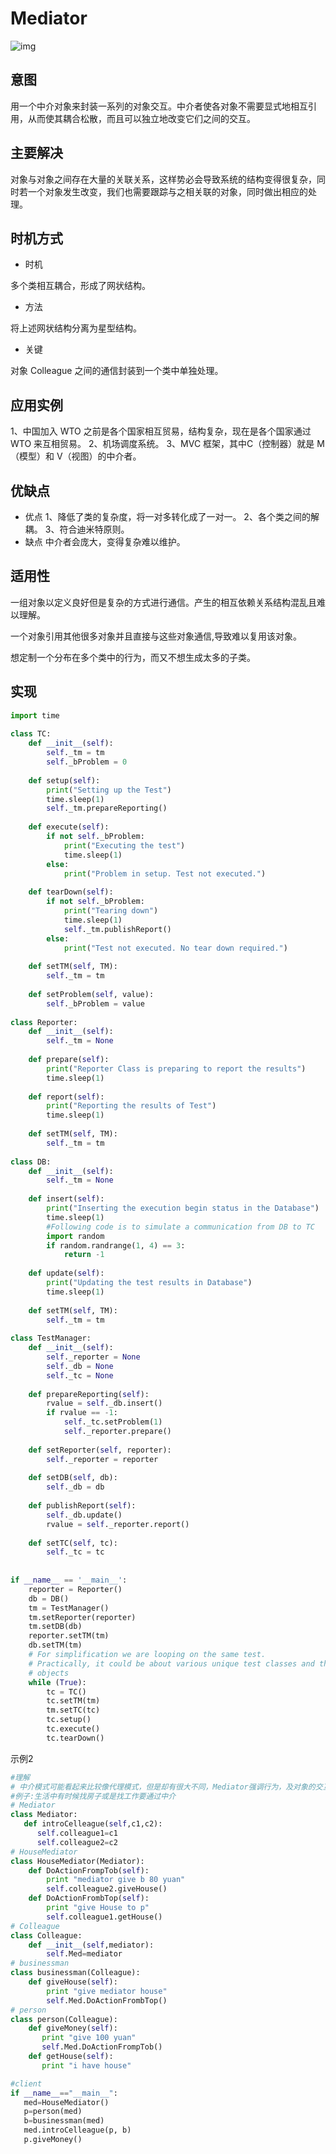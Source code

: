 # Mediator

![img](https://images2015.cnblogs.com/blog/824579/201610/824579-20161001094749000-380429958.gif)

## 意图

用一个中介对象来封装一系列的对象交互。中介者使各对象不需要显式地相互引用，从而使其耦合松散，而且可以独立地改变它们之间的交互。

## 主要解决
对象与对象之间存在大量的关联关系，这样势必会导致系统的结构变得很复杂，同时若一个对象发生改变，我们也需要跟踪与之相关联的对象，同时做出相应的处理。

## 时机方式
- 时机

多个类相互耦合，形成了网状结构。

- 方法

将上述网状结构分离为星型结构。

- 关键

对象 Colleague 之间的通信封装到一个类中单独处理。

## 应用实例
1、中国加入 WTO 之前是各个国家相互贸易，结构复杂，现在是各个国家通过 WTO 来互相贸易。 2、机场调度系统。 3、MVC 框架，其中C（控制器）就是 M（模型）和 V（视图）的中介者。

## 优缺点
- 优点
1、降低了类的复杂度，将一对多转化成了一对一。 2、各个类之间的解耦。 3、符合迪米特原则。
- 缺点
中介者会庞大，变得复杂难以维护。

## 适用性

一组对象以定义良好但是复杂的方式进行通信。产生的相互依赖关系结构混乱且难以理解。

一个对象引用其他很多对象并且直接与这些对象通信,导致难以复用该对象。

想定制一个分布在多个类中的行为，而又不想生成太多的子类。

## 实现

```python
import time
 
class TC:
    def __init__(self):
        self._tm = tm
        self._bProblem = 0
 
    def setup(self):
        print("Setting up the Test")
        time.sleep(1)
        self._tm.prepareReporting()
 
    def execute(self):
        if not self._bProblem:
            print("Executing the test")
            time.sleep(1)
        else:
            print("Problem in setup. Test not executed.")
 
    def tearDown(self):
        if not self._bProblem:
            print("Tearing down")
            time.sleep(1)
            self._tm.publishReport()
        else:
            print("Test not executed. No tear down required.")
 
    def setTM(self, TM):
        self._tm = tm
 
    def setProblem(self, value):
        self._bProblem = value
 
class Reporter:
    def __init__(self):
        self._tm = None
 
    def prepare(self):
        print("Reporter Class is preparing to report the results")
        time.sleep(1)
 
    def report(self):
        print("Reporting the results of Test")
        time.sleep(1)
 
    def setTM(self, TM):
        self._tm = tm
 
class DB:
    def __init__(self):
        self._tm = None
 
    def insert(self):
        print("Inserting the execution begin status in the Database")
        time.sleep(1)
        #Following code is to simulate a communication from DB to TC
        import random
        if random.randrange(1, 4) == 3:
            return -1
 
    def update(self):
        print("Updating the test results in Database")
        time.sleep(1)
 
    def setTM(self, TM):
        self._tm = tm
 
class TestManager:
    def __init__(self):
        self._reporter = None
        self._db = None
        self._tc = None
 
    def prepareReporting(self):
        rvalue = self._db.insert()
        if rvalue == -1:
            self._tc.setProblem(1)
            self._reporter.prepare()
 
    def setReporter(self, reporter):
        self._reporter = reporter
 
    def setDB(self, db):
        self._db = db
 
    def publishReport(self):
        self._db.update()
        rvalue = self._reporter.report()
 
    def setTC(self, tc):
        self._tc = tc
 
 
if __name__ == '__main__':
    reporter = Reporter()
    db = DB()
    tm = TestManager()
    tm.setReporter(reporter)
    tm.setDB(db)
    reporter.setTM(tm)
    db.setTM(tm)
    # For simplification we are looping on the same test.
    # Practically, it could be about various unique test classes and their
    # objects
    while (True):
        tc = TC()
        tc.setTM(tm)
        tm.setTC(tc)
        tc.setup()
        tc.execute()
        tc.tearDown()
```

示例2

```python
#理解
# 中介模式可能看起来比较像代理模式，但是却有很大不同，Mediator强调行为，及对象的交互
#例子:生活中有时候找房子或是找工作要通过中介
# Mediator
class Mediator:
   def introCelleague(self,c1,c2):
      self.colleague1=c1
      self.colleague2=c2
# HouseMediator
class HouseMediator(Mediator):
    def DoActionFrompTob(self):
        print "mediator give b 80 yuan"
        self.colleague2.giveHouse()
    def DoActionFrombTop(self):
        print "give House to p"
        self.colleague1.getHouse()
# Colleague
class Colleague:
    def __init__(self,mediator):
        self.Med=mediator
# businessman
class businessman(Colleague):
    def giveHouse(self):
        print "give mediator house"
        self.Med.DoActionFrombTop()
# person
class person(Colleague):
    def giveMoney(self):
       print "give 100 yuan"
       self.Med.DoActionFrompTob()
    def getHouse(self):
       print "i have house"

#client
if __name__=="__main__":
   med=HouseMediator()
   p=person(med)
   b=businessman(med)
   med.introCelleague(p, b)
   p.giveMoney()
```

